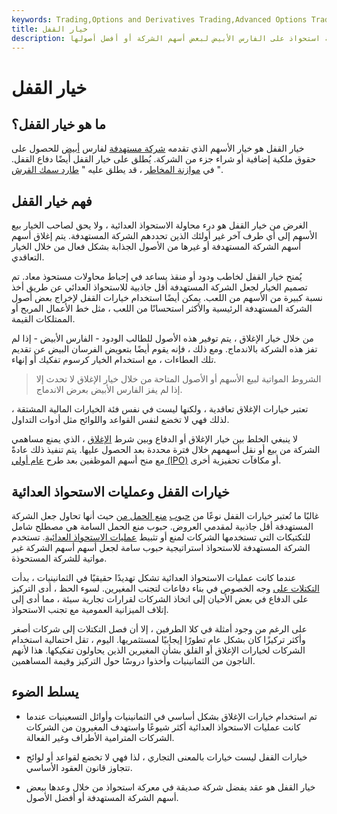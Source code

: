 ```yaml
---
keywords: Trading,Options and Derivatives Trading,Advanced Options Trading Concepts,Options and Derivatives,Advanced Concepts
title: خيار القفل
description: خيار القفل هو خيار الأسهم الذي تقدمه شركة مستهدفة في معركة استحواذ على الفارس الأبيض لبعض أسهم الشركة أو أفضل أصولها.
---
```


# خيار القفل
## ما هو خيار القفل؟

خيار القفل هو خيار الأسهم الذي تقدمه [شركة مستهدفة](/targetfirm) لفارس [أبيض](/whiteknight) للحصول على حقوق ملكية إضافية أو شراء جزء من الشركة. يُطلق على خيار القفل أيضًا دفاع القفل. في [موازنة المخاطر](/riskarbitrage) ، قد يطلق عليه " [طارد سمك القرش](/sharkrepellent) ".

## فهم خيار القفل

الغرض من خيار القفل هو درء محاولة الاستحواذ العدائية ، ولا يحق لصاحب الخيار بيع الأسهم إلى أي طرف آخر غير أولئك الذين تحددهم الشركة المستهدفة. يتم إغلاق أسهم أسهم الشركة المستهدفة أو غيرها من الأصول الجذابة بشكل فعال من خلال الخيار التعاقدي.

يُمنح خيار القفل لخاطب ودود أو منقذ يساعد في إحباط محاولات مستحوذ معاد. تم تصميم الخيار لجعل الشركة المستهدفة أقل جاذبية للاستحواذ العدائي عن طريق أخذ نسبة كبيرة من الأسهم من اللعب. يمكن أيضًا استخدام خيارات القفل لإخراج بعض أصول الشركة المستهدفة الرئيسية والأكثر استحسانًا من اللعب ، مثل خط الأعمال المربح أو الممتلكات القيمة.

من خلال خيار الإغلاق ، يتم توفير هذه الأصول للطالب الودود - الفارس الأبيض - إذا لم تفز هذه الشركة بالاندماج. ومع ذلك ، فإنه يقوم أيضًا بتعويض الفرسان البيض عن تقديم تلك العطاءات ، مع استخدام الخيار كرسوم تفكيك أو إنهاء.

> الشروط المواتية لبيع الأسهم أو الأصول المتاحة من خلال خيار الإغلاق لا تحدث إلا إذا لم يفز الفارس الأبيض بعرض الاندماج.

>

تعتبر خيارات الإغلاق تعاقدية ، ولكنها ليست في نفس فئة الخيارات المالية المشتقة ، لذلك فهي لا تخضع لنفس القواعد واللوائح مثل أدوات التداول.

لا ينبغي الخلط بين خيار الإغلاق أو الدفاع وبين شرط [الإغلاق](/lockup) ، الذي يمنع مساهمي الشركة من بيع أو نقل أسهمهم خلال فترة محددة بعد الحصول عليها. يتم تنفيذ ذلك عادةً مع منح أسهم الموظفين بعد طرح [عام أولي (IPO)](/ipo) أو مكافآت تحفيزية أخرى.

## خيارات القفل وعمليات الاستحواذ العدائية

غالبًا ما تُعتبر خيارات القفل نوعًا من [حبوب](/poisonpill) [منع الحمل من](/poisonpill) حيث أنها تحاول جعل الشركة المستهدفة أقل جاذبية لمقدمي العروض. حبوب منع الحمل السامة هي مصطلح شامل للتكتيكات التي تستخدمها الشركات لمنع أو تثبيط [عمليات الاستحواذ العدائية](/hostiletakeover). تستخدم الشركة المستهدفة للاستحواذ استراتيجية حبوب سامة لجعل أسهم أسهم الشركة غير مواتية للشركة المستحوذة.

عندما كانت عمليات الاستحواذ العدائية تشكل تهديدًا حقيقيًا في الثمانينيات ، بدأت [التكتلات على](/conglomerate) وجه الخصوص في بناء دفاعات لتجنب المغيرين. لسوء الحظ ، أدى التركيز على الدفاع في بعض الأحيان إلى اتخاذ الشركات لقرارات تجارية سيئة ، مما أدى إلى إتلاف الميزانية العمومية مع تجنب الاستحواذ.

على الرغم من وجود أمثلة في كلا الطرفين ، إلا أن فصل التكتلات إلى شركات أصغر وأكثر تركيزًا كان بشكل عام تطورًا إيجابيًا لمستثمريها. اليوم ، تقل احتمالية استخدام الشركات لخيارات الإغلاق أو القلق بشأن المغيرين الذين يحاولون تفكيكها. هذا لأنهم الناجون من الثمانينيات وأخذوا دروسًا حول التركيز وقيمة المساهمين.

## يسلط الضوء

- تم استخدام خيارات الإغلاق بشكل أساسي في الثمانينيات وأوائل التسعينيات عندما كانت عمليات الاستحواذ العدائية أكثر شيوعًا واستهدف المغيرون من الشركات الشركات المترامية الأطراف وغير الفعالة.

- خيارات القفل ليست خيارات بالمعنى التجاري ، لذا فهي لا تخضع لقواعد أو لوائح تتجاوز قانون العقود الأساسي.

- خيار القفل هو عقد يفضل شركة صديقة في معركة استحواذ من خلال وعدها ببعض أسهم الشركة المستهدفة أو أفضل الأصول.

